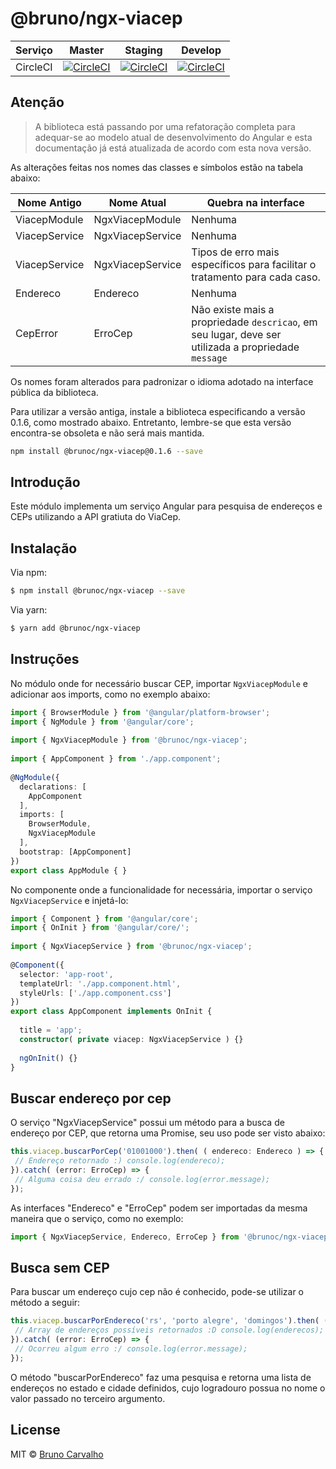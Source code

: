 
# @bruno/ngx-viacep

|Serviço|Master|Staging|Develop|
|--|--|--|--|
|CircleCI|[![CircleCI](https://circleci.com/gh/brunoc107/ngx-viacep/tree/master.svg?style=svg)](https://circleci.com/gh/brunoc107/ngx-viacep/tree/master)|[![CircleCI](https://circleci.com/gh/brunoc107/ngx-viacep/tree/staging.svg?style=svg)](https://circleci.com/gh/brunoc107/ngx-viacep/tree/staging)|[![CircleCI](https://circleci.com/gh/brunoc107/ngx-viacep/tree/develop.svg?style=svg)](https://circleci.com/gh/brunoc107/ngx-viacep/tree/develop)|


## Atenção
> A biblioteca está passando por uma refatoração completa para adequar-se ao modelo atual de desenvolvimento do Angular e esta documentação já está atualizada de acordo com esta nova versão. 

As alterações feitas nos nomes das classes e símbolos estão na tabela abaixo:

|Nome Antigo|Nome Atual|Quebra na interface
|--|--|--|
|ViacepModule|NgxViacepModule|Nenhuma|
|ViacepService|NgxViacepService|Nenhuma|
|ViacepService|NgxViacepService|Tipos de erro mais específicos para facilitar o tratamento para cada caso.|
|Endereco|Endereco|Nenhuma|
|CepError|ErroCep|Não existe mais a propriedade ``descricao``, em seu lugar, deve ser utilizada a propriedade ``message``|

Os nomes foram alterados para padronizar o idioma adotado na interface pública da biblioteca.

Para utilizar a versão antiga, instale a biblioteca especificando a versão 0.1.6, como mostrado abaixo. Entretanto, lembre-se que esta versão encontra-se obsoleta e não será mais mantida.

```bash
npm install @brunoc/ngx-viacep@0.1.6 --save
```

## Introdução  
  
Este módulo implementa um serviço Angular para pesquisa de endereços e CEPs utilizando a API gratiuta do ViaCep.  
  
## Instalação  
  
Via npm:  
  
```bash  
$ npm install @brunoc/ngx-viacep --save
```  
  
Via yarn:  
  
```bash  
$ yarn add @brunoc/ngx-viacep
```  
  
## Instruções  
  
No módulo onde for necessário buscar CEP, importar ``NgxViacepModule`` e adicionar aos imports, como no exemplo abaixo:

```typescript  
import { BrowserModule } from '@angular/platform-browser';  
import { NgModule } from '@angular/core';  
  
import { NgxViacepModule } from '@brunoc/ngx-viacep';  
  
import { AppComponent } from './app.component';  
  
@NgModule({  
  declarations: [  
    AppComponent 
  ],
  imports: [  
    BrowserModule, 
    NgxViacepModule
  ],  
  bootstrap: [AppComponent]  
})  
export class AppModule { }  
```  
  
No componente onde a funcionalidade for necessária, importar o serviço ``NgxViacepService`` e injetá-lo:  
  
```typescript  
import { Component } from '@angular/core';  
import { OnInit } from '@angular/core/';  
  
import { NgxViacepService } from '@brunoc/ngx-viacep';  
  
@Component({  
  selector: 'app-root',  
  templateUrl: './app.component.html',  
  styleUrls: ['./app.component.css']  
})  
export class AppComponent implements OnInit {  
  
  title = 'app';  
  constructor( private viacep: NgxViacepService ) {}  
  
  ngOnInit() {}  
}  
```
  
## Buscar endereço por cep  
O serviço "NgxViacepService" possui um método para a busca de endereço por CEP, que retorna uma Promise, seu uso pode ser visto abaixo:  
```typescript  
this.viacep.buscarPorCep('01001000').then( ( endereco: Endereco ) => {  
 // Endereço retornado :) console.log(endereco);  
}).catch( (error: ErroCep) => {  
 // Alguma coisa deu errado :/ console.log(error.message);  
});  
```  
As interfaces "Endereco" e "ErroCep" podem ser importadas da mesma maneira que o serviço, como no exemplo:  
```typescript  
import { NgxViacepService, Endereco, ErroCep } from '@brunoc/ngx-viacep';  
```  

## Busca sem CEP  
Para buscar um endereço cujo cep não é conhecido, pode-se utilizar o método a seguir:  
```typescript  
this.viacep.buscarPorEndereco('rs', 'porto alegre', 'domingos').then( (enderecos: Endereco[]) => {  
 // Array de endereços possíveis retornados :D console.log(enderecos);  
}).catch( (error: ErroCep) => {  
 // Ocorreu algum erro :/ console.log(error.message);  
});  
```  

O método "buscarPorEndereco" faz uma pesquisa e retorna uma lista de endereços no estado e cidade definidos, cujo logradouro possua no nome o valor passado no terceiro argumento.  

## License  
MIT © [Bruno Carvalho](mailto:brunocarvalho107@gmail.com)
